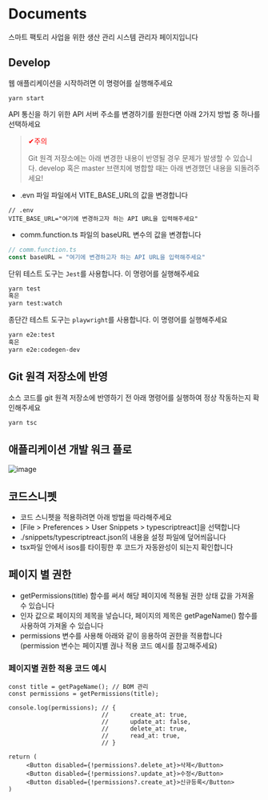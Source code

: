 # Documents
스마트 팩토리 사업을 위한 생산 관리 시스템 관리자 페이지입니다

## Develop
웹 애플리케이션을 시작하려면 이 명령어를 실행해주세요
```
yarn start
```

API 통신을 하기 위한 API 서버 주소를 변경하기를 원한다면 아래 2가지 방법 중 하나를 선택하세요  
> <p style="color: red">✔주의</p> 
> Git 원격 저장소에는 아래 변경한 내용이 반영될 경우 문제가 발생할 수 있습니다. develop 혹은 master 브랜치에 병합할 때는 아래 변경했던 내용을 되돌려주세요!
- .evn 파일 파일에서 VITE_BASE_URL의 값을 변경합니다
```
// .env
VITE_BASE_URL="여기에 변경하고자 하는 API URL을 입력해주세요"
```
- comm.function.ts 파일의 baseURL 변수의 값을 변경합니다
```ts
// comm.function.ts
const baseURL = "여기에 변경하고자 하는 API URL을 입력해주세요"
```

단위 테스트 도구는 `Jest`를 사용합니다. 이 명령어를 실행해주세요
```bash
yarn test
혹은
yarn test:watch
```

종단간 테스트 도구는 `playwright`를 사용합니다. 이 명령어를 실행해주세요
```bash
yarn e2e:test
혹은
yarn e2e:codegen-dev
```

## Git 원격 저장소에 반영
소스 코드를 git 원격 저장소에 반영하기 전 아래 명령어를 실행하여 정상 작동하는지 확인해주세요
```sh
yarn tsc
```

## 애플리케이션 개발 워크 플로
![image](https://user-images.githubusercontent.com/49608580/217984502-2ddbbbe7-8675-4813-90cc-85ef44a9d08e.png)


## 코드스니펫
- 코드 스니펫을 적용하려면 아래 방법을 따라해주세요
- [File > Preferences > User Snippets > typescriptreact]을 선택합니다
- ./snippets/typescriptreact.json의 내용을 설정 파일에 덮어씌웁니다
- tsx파일 안에서 isos를 타이핑한 후 코드가 자동완성이 되는지 확인합니다

## 페이지 별 권한
- getPermissions(title) 함수를 써서 해당 페이지에 적용될 권한 상태 값을 가져올 수 있습니다
- 인자 값으로 페이지의 제목을 넣습니다, 페이지의 제목은 getPageName() 함수를 사용하여 가져올 수 있습니다
- permissions 변수를 사용해 아래와 같이 응용하여 권한을 적용합니다
  (permission 변수는 페이지별 궎나 적용 코드 예시를 참고해주세요)
### 페이지별 권한 적용 코드 예시
```tsx
const title = getPageName(); // BOM 관리
const permissions = getPermissions(title);
     
console.log(permissions); // {
                          //      create_at: true,
                          //      update_at: false,
                          //      delete_at: true,
                          //      read_at: true,
                          // }

return (
     <Button disabled={!permissions?.delete_at}>삭제</Button>
     <Button disabled={!permissions?.update_at}>수정</Button>
     <Button disabled={!permissions?.create_at}>신규등록</Button>
)
```